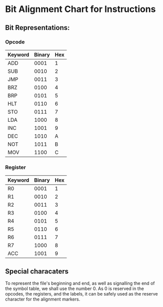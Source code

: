 # Bit Alignment Chart for Instructions

## Bit Representations:

### Opcode

| Keyword | Binary | Hex | 
|---------|--------|-----|
| ADD     | 0001   | 1   |
| SUB     | 0010   | 2   |
| JMP     | 0011   | 3   |
| BRZ     | 0100   | 4   |
| BRP     | 0101   | 5   |
| HLT     | 0110   | 6   |
| STO     | 0111   | 7   |
| LDA     | 1000   | 8   |
| INC     | 1001   | 9   |
| DEC     | 1010   | A   |
| NOT     | 1011   | B   |
| MOV     | 1100   | C   |


### Register

| Keyword | Binary | Hex | 
|---------|--------|-----|
| R0      | 0001   | 1   |
| R1      | 0010   | 2   |
| R2      | 0011   | 3   |
| R3      | 0100   | 4   |
| R4      | 0101   | 5   |
| R5      | 0110   | 6   |
| R6      | 0111   | 7   |
| R7      | 1000   | 8   |
| ACC     | 1001   | 9   |

## Special characaters

To represent the file's beginning and end, as well as signalling the end of the symbol table, we shall use the number 0.
As 0 is reserved in the opcodes, the registers, and the labels, it can be safely used as the reserve character for the 
alignment markers.